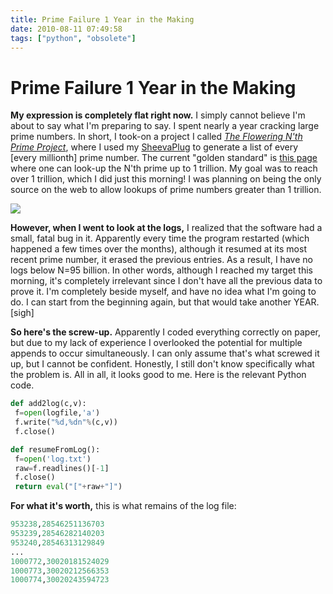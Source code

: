 ```yaml
---
title: Prime Failure 1 Year in the Making
date: 2010-08-11 07:49:58
tags: ["python", "obsolete"]
---
```


# Prime Failure 1 Year in the Making

__My expression is completely flat right now.__ I simply cannot believe I'm about to say what I'm preparing to say. I spent nearly a year cracking large prime numbers. In short, I took-on a project I called [_The Flowering N'th Prime Project_](http://swharden.dyndns.org:8081/), where I used my [SheevaPlug](http://en.wikipedia.org/wiki/SheevaPlug) to generate a list of every \[every millionth\] prime number. The current "golden standard" is [this page](http://primes.utm.edu/nthprime/) where one can look-up the N'th prime up to 1 trillion. My goal was to reach over 1 trillion, which I did just this morning! I was planning on being the only source on the web to allow lookups of prime numbers greater than 1 trillion.

<div class="text-center img-border">

![](https://swharden.com/static/2010/08/11/flowering_primes.png)

</div>

__However, when I went to look at the logs,__ I realized that the software had a small, fatal bug in it. Apparently every time the program restarted (which happened a few times over the months), although it resumed at its most recent prime number, it erased the previous entries. As a result, I have no logs below N=95 billion. In other words, although I reached my target this morning, it's completely irrelevant since I don't have all the previous data to prove it. I'm completely beside myself, and have no idea what I'm going to do. I can start from the beginning again, but that would take another YEAR. \[sigh\]

__So here's the screw-up.__ Apparently I coded everything correctly on paper, but due to my lack of experience I overlooked the potential for multiple appends to occur simultaneously. I can only assume that's what screwed it up, but I cannot be confident. Honestly, I still don't know specifically what the problem is. All in all, it looks good to me. Here is the relevant Python code.

```python
def add2log(c,v):
 f=open(logfile,'a')
 f.write("%d,%dn"%(c,v))
 f.close()

def resumeFromLog():
 f=open('log.txt')
 raw=f.readlines()[-1]
 f.close()
 return eval("["+raw+"]")
```

__For what it's worth,__ this is what remains of the log file:

```python
953238,28546251136703
953239,28546282140203
953240,28546313129849
...
1000772,30020181524029
1000773,30020212566353
1000774,30020243594723
```

